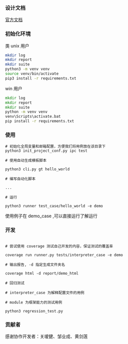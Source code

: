 ### 设计文档

[官方文档](https://github.com/JoeEmp/antelope-docs)

### 初始化环境

类 unix 用户

```bash
mkdir log
mkdir report
mkdir suite
python3 -m venv venv
source venv/bin/activate
pip3 install -r requirements.txt
```

win 用户

```bat
mkdir log
mkdir report
mkdir suite
python -m venv venv
venv\Scripts\activate.bat
pip install -r requirements.txt
```

### 使用

```
# 初始化全局变量和邮箱配置，方便我们将用例放在该目录下
python3 init_project_conf.py ipc test

# 使用自动生成模板脚本

python3 cli.py gt hello_world

# 编写自动化脚本

...

# 运行

python3 runner test_case/hello_world -e demo

```

使用例子在 demo_case ,可以直接运行了解运行

### 开发

```

# 尝试使用 coverage 测试自己开发的内容，保证测试的覆盖率

coverage run runner.py tests/interpreter_case -e demo

# 输出报告, -d 指定生成文件夹名

coverage html -d report/demo_html

# 回归测试

# interpreter_case 为解释配置文件的用例

# module 为框架能力的测试用例

python3 regression_test.py

```

### 贡献者

感谢协作开发者：关瑷健、邹业成、黄剑莲
